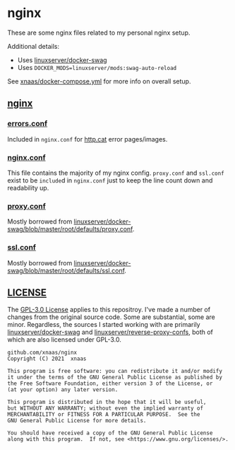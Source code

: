 # nginx
These are some nginx files related to my personal nginx setup.

Additional details:

* Uses [linuxserver/docker-swag](https://github.com/linuxserver/docker-swag/)
* Uses `DOCKER_MODS=linuxserver/mods:swag-auto-reload`

See [xnaas/docker-compose.yml](https://github.com/xnaas/docker-compose.yml/) for more
info on overall setup.

## [nginx](https://github.com/xnaas/nginx/blob/master/nginx/)

### [errors.conf](https://github.com/xnaas/nginx/blob/master/nginx/errors.conf)
Included in `nginx.conf` for [http.cat](https://http.cat) error pages/images.

### [nginx.conf](https://github.com/xnaas/nginx/blob/master/nginx/nginx.conf)
This file contains the majority of my nginx config. `proxy.conf` and `ssl.conf`
exist to be `include`d in `nginx.conf` just to keep the line count down and readability up.

### [proxy.conf](https://github.com/xnaas/nginx/blob/master/nginx/proxy.conf)
Mostly borrowed from [linuxserver/docker-swag/blob/master/root/defaults/proxy.conf](https://github.com/linuxserver/docker-swag/blob/master/root/defaults/proxy.conf).

### [ssl.conf](https://github.com/xnaas/nginx/blob/master/nginx/ssl.conf)
Mostly borrowed from [linuxserver/docker-swag/blob/master/root/defaults/ssl.conf](https://github.com/linuxserver/docker-swag/blob/master/root/defaults/ssl.conf).

## [LICENSE](https://github.com/xnaas/nginx/blob/master/LICENSE.md)
The [GPL-3.0 License](https://www.gnu.org/licenses/gpl-3.0.en.html) applies to this
repositroy. I've made a number of changes from the original source code. Some are
substantial, some are minor. Regardless, the sources I started working with are primarily
[linuxserver/docker-swag](https://github.com/linuxserver/docker-swag) and
[linuxserver/reverse-proxy-confs](https://github.com/linuxserver/reverse-proxy-confs),
both of which are also licensed under GPL-3.0.

```
github.com/xnaas/nginx
Copyright (C) 2021  xnaas

This program is free software: you can redistribute it and/or modify
it under the terms of the GNU General Public License as published by
the Free Software Foundation, either version 3 of the License, or
(at your option) any later version.

This program is distributed in the hope that it will be useful,
but WITHOUT ANY WARRANTY; without even the implied warranty of
MERCHANTABILITY or FITNESS FOR A PARTICULAR PURPOSE.  See the
GNU General Public License for more details.

You should have received a copy of the GNU General Public License
along with this program.  If not, see <https://www.gnu.org/licenses/>.
```
